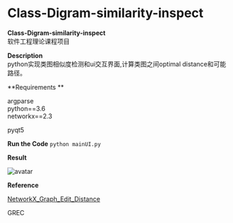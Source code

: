 # Class-Digram-similarity-inspect

**Class-Digram-similarity-inspect**  
软件工程理论课程项目   

**Description**   
python实现类图相似度检测和ui交互界面,计算类图之间optimal distance和可能路径。

**Requirements **  

argparse  
python==3.6  
networkx==2.3    

pyqt5  

**Run the Code**
```python mainUI.py```  

**Result**

![avatar](/pic/1.png)

**Reference**

[NetworkX_Graph_Edit_Distance](https://github.com/zeinaabuaisheh/NetworkX_Graph_Edit_Distance)

GREC